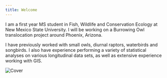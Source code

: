 ```yaml
---
title: Welcome
---
```


I am a first year MS student in Fish, Wildlife and Conservation Ecology at New Mexico State University. I will be working on a Burrowing Owl translocation project around Phoenix, Arizona. 

I have previously worked with small owls, diurnal raptors, waterbirds and songbirds. I also have experience performing a variety of statistical analyses on various longitudinal data sets, as well as extensive experience working with GIS.

![Cover](photos/Cover.HEIC "")
